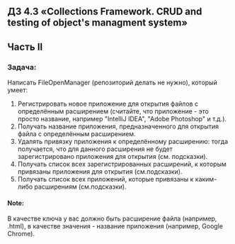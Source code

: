 ## ДЗ 4.3 «Collections Framework. CRUD and  testing of object's managment system»
## Часть II
### Задача: 
Написать FileOpenManager (репозиторий делать не нужно), который умеет:

1. Регистрировать новое приложение для открытия файлов с определённым расширением (считайте, что приложение - это просто название, например "IntelliJ IDEA", "Adobe Photoshop" и т.д.).
2. Получать название приложения, предназначенного для открытия файла с определённым расширением.
3. Удалять привязку приложения к определённому расширению: тогда получается, что для данного расширения не будет зарегистрировано приложения для открытия (см. подсказки).
4. Получать список всех зарегистрированных расширений, к которым привязаны приложения для открытия (см.подсказки).
5. Получать список всех приложений, которые привязаны к каким-либо расширениям (см.подсказки).

#### Note: 
В качестве ключа у вас должно быть расширение файла (например, .html), в качестве значения - название приложения (например, Google Chrome).